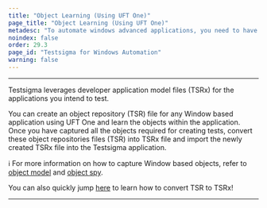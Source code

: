 ```yaml
---
title: "Object Learning (Using UFT One)"
page_title: "Object Learning (Using UFT One)"
metadesc: "To automate windows advanced applications, you need to have objects captured & converted them to application models. This article discusses how to learn objects using UFT One"
noindex: false
order: 29.3
page_id: "Testsigma for Windows Automation"
warning: false
---
```


---

Testsigma leverages developer application model files (TSRx) for the applications you intend to test.


You can create an object repository (TSR) file for any Window based application using UFT One and learn the objects within the application. Once you have captured all the objects required for creating tests, convert these object repositories files (TSR) into TSRx file and import the newly created TSRx file into the Testsigma application. 


ℹ️ For more information on how to capture Window based objects, refer to [object model](https://admhelp.microfocus.com/uft/en/23.4-24.2/UFT_Help/Content/User_Guide/z_Ch_TestObjModel.htm) and [object spy](https://admhelp.microfocus.com/uft/en/23.4-24.2/UFT_Help/Content/User_Guide/Spy.htm). 


You can also quickly jump [here](https://testsigma.com/docs/windows-automation/tsr-tsrx-files/) to learn how to convert TSR to TSRx!

---